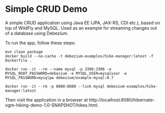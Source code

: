 # Simple CRUD Demo

A simple CRUD application using Java EE (JPA, JAX-RS, CDI etc.), based on top of WildFly and MySQL.
Used as an example for streaming changes out of a database using Debezium.

To run the app, follow these steps:

    mvn clean package
    docker build --no-cache -t debezium-examples/hike-manager:latest -f Dockerfile .

    docker run -it --rm --name mysql -p 3306:3306 -e MYSQL_ROOT_PASSWORD=debezium -e MYSQL_USER=mysqluser -e MYSQL_PASSWORD=mysqlpw debezium/example-mysql:0.7

    docker run -it --rm -p 8080:8080 --link mysql debezium-examples/hike-manager:latest

Then visit the application in a browser at http://localhost:8080/hibernate-ogm-hiking-demo-1.0-SNAPSHOT/hikes.html.
